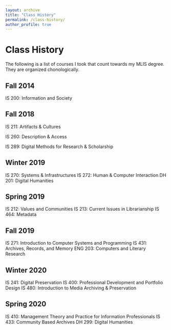 ```yaml
---
layout: archive
title: "Class History"
permalink: /class-history/
author_profile: true
---
```


Class History
======

The following is a list of courses I took that count towards my MLIS degree. They are organized chonologically. 

Fall 2014
------

IS 200:	Information and Society

Fall 2018
------

IS 211:	Artifacts & Cultures

IS 260:	Description & Access

IS 289:	Digital Methods for Research & Scholarship

Winter 2019
------

IS 270:	Systems & Infrastructures
IS 272:	Human & Computer Interaction
DH 201:	Digital Humanities

Spring 2019
------

IS 212:	Values and Communities
IS 213:	Current Issues in Librarianship
IS 464:	Metadata

Fall 2019
------

IS 271:	Introduction to Computer Systems and Programming
IS 431:	Archives, Records, and Memory
ENG 203:	Computers and Literary Research

Winter 2020
------

IS 241:	Digital Preservation
IS 400:	Professional Development and Portfolio Design
IS 480:	Introduction to Media Archiving & Preservation

Spring 2020
------

IS 410:	Management Theory and Practice for Information Professionals
IS 433:	Community Based Archives
DH 299:	Digital Humanities
